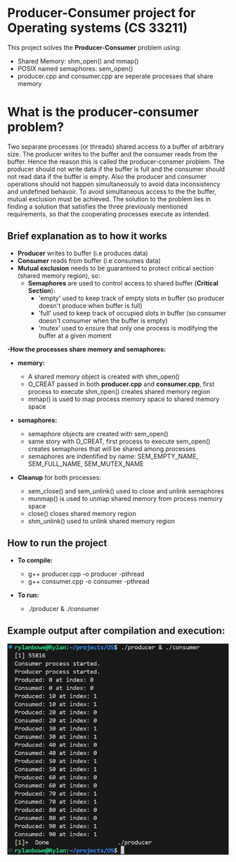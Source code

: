 # Producer-Consumer project for Operating systems (CS 33211)

This project solves the **Producer-Consumer** problem using:

- Shared Memory: shm_open() and mmap()
- POSIX named semaphores: sem_open()
- producer.cpp and consumer.cpp are seperate processes that share memory

# What is the producer-consumer problem?
Two separate processes (or threads) shared access to a buffer of arbitrary size. The producer writes to the buffer and the consumer reads from the buffer. Hence the reason this is called the producer-consmer problem. The producer should not write data if the buffer is full and the consumer should not read data if the buffer is empty. Also the producer and consumer operations should not happen simultaneosuly to avoid data inconsistency and undefined behavoir. To avoid simultaneous access to the the buffer, mutual exclusion must be achieved. The solution to the problem lies in finding a solution that satisfies the three previously mentioned requirements, so that the cooperating processes execute as intended.

## Brief explanation as to how it works

- **Producer** writes to buffer (i.e produces data)
- **Consumer** reads from buffer (i.e consumes data)
- **Mutual exclusion** needs to be guaranteed to protect critical section (shared memory region), so:
    - **Semaphores** are used to control access to shared buffer (**Critical Section**):
        - 'empty' used to keep track of empty slots in buffer (so producer doesn't produce when buffer is full)
        - 'full' used to keep track of occupied slots in buffer (so consumer doesn't consumer when the buffer is empty)
        - 'mutex' used to ensure that only one process is modifying the buffer at a given moment

**-How the processes share memory and semaphores:**
- **memory:**
    - A shared memory object is created with shm_open()
    - O_CREAT passed in both **producer.cpp** and **consumer.cpp**, first process to execute shm_open() creates shared memory region
    - mmap() is used to map process memory space to shared memory space
- **semaphores:**
    - semaphore objects are created with sem_open()
    - same story with O_CREAT, first process to execute sem_open() creates semaphores that will be shared among processes
    - semaphores are indentified by name: SEM_EMPTY_NAME, SEM_FULL_NAME, SEM_MUTEX_NAME

- **Cleanup** for both processes:
    - sem_close() and sem_unlink() used to close and unlink semaphores
    - munmap() is used to unmap shared memory from process memory space
    - close() closes shared memory region
    - shm_unlink() used to unlink shared memory region

## How to run the project

- **To compile:**
    - g++ producer.cpp -o producer -pthread
    - g++ consumer.cpp -o consumer -pthread

- **To run:** 
    - ./producer & ./consumer

## Example output after compilation and execution:

![producer-consumer output](screenshot.png)